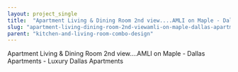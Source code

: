 ```yaml
---
layout: project_single
title:  "Apartment Living & Dining Room 2nd view....AMLI on Maple - Dallas Apartments - Luxury Dallas Apartments"
slug: "apartment-living-dining-room-2nd-viewamli-on-maple-dallas-apartments-luxury-dallas"
parent: "kitchen-and-living-room-combo-design"
---
```

Apartment Living & Dining Room 2nd view....AMLI on Maple - Dallas Apartments - Luxury Dallas Apartments